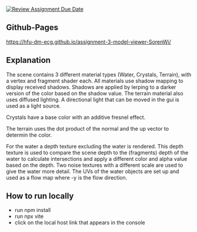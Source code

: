 [![Review Assignment Due Date](https://classroom.github.com/assets/deadline-readme-button-24ddc0f5d75046c5622901739e7c5dd533143b0c8e959d652212380cedb1ea36.svg)](https://classroom.github.com/a/XkwgRVff)

## Github-Pages
https://hfu-dm-ecg.github.io/assignment-3-model-viewer-SorenWi/

## Explanation
The scene contains 3 different material types (Water, Crystals, Terrain), with a vertex and fragment shader each.
All materials use shadow mapping to display received shadows. Shadows are applied by lerping to a darker version of the color based on the shadow value. The terrain material also uses diffused lighting. A directional light that can be moved in the gui is used as a light source. 

Crystals have a base color with an additive fresnel effect.

The terrain uses the dot product of the normal and the up vector to determin the color.

For the water a depth texture excluding the water is rendered. This depth texture is used to compare the scene depth to the (fragments) depth of the water to calculate intersections and apply a different color and alpha value based on the depth. Two noise textures with a different scale are used to give the water more detail. The UVs of the water objects are set up and used as a flow map where -y is the flow direction. 

## How to run locally
- run npm install
- run npx vite
- click on the local host link that appears in the console
